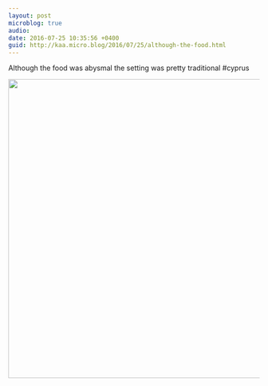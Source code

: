 ```yaml
---
layout: post
microblog: true
audio: 
date: 2016-07-25 10:35:56 +0400
guid: http://kaa.micro.blog/2016/07/25/although-the-food.html
---
```

Although the food was abysmal the setting was pretty traditional #cyprus

<img src="https://www.kaa.bz/uploads/2018/e8517dc2e0.jpg" width="600" height="600" />
